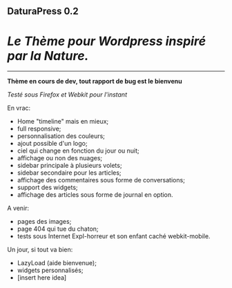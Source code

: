 ## DaturaPress 0.2

# *Le Thème pour Wordpress inspiré par la Nature.*

----
**Thème en cours de dev, tout rapport de bug est le bienvenu**

*Testé sous Firefox et Webkit pour l'instant*

En vrac:
* Home "timeline" mais en mieux;
* full responsive;
* personnalisation des couleurs;
* ajout possible d'un logo;
* ciel qui change en fonction du jour ou nuit;
* affichage ou non des nuages;
* sidebar principale à plusieurs volets;
* sidebar secondaire pour les articles;
* affichage des commentaires sous forme de conversations;
* support des widgets;
* affichage des articles sous forme de journal en option.



A venir:
* pages des images;
* page 404 qui tue du chaton;
* tests sous Internet Expl-horreur et son enfant caché webkit-mobile.



Un jour, si tout va bien:
* LazyLoad (aide bienvenue);
* widgets personnalisés;
* [insert here idea]




